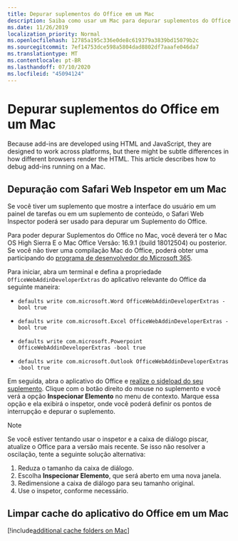 ```yaml
---
title: Depurar suplementos do Office em um Mac
description: Saiba como usar um Mac para depurar suplementos do Office
ms.date: 11/26/2019
localization_priority: Normal
ms.openlocfilehash: 12785a195c336e0de8c619379a3839bd15079b2c
ms.sourcegitcommit: 7ef14753dce598a5804dad8802df7aaafe046da7
ms.translationtype: MT
ms.contentlocale: pt-BR
ms.lasthandoff: 07/10/2020
ms.locfileid: "45094124"
---
```

# <a name="debug-office-add-ins-on-a-mac"></a>Depurar suplementos do Office em um Mac

Because add-ins are developed using HTML and JavaScript, they are designed to work across platforms, but there might be subtle differences in how different browsers render the HTML. This article describes how to debug add-ins running on a Mac.

## <a name="debugging-with-safari-web-inspector-on-a-mac"></a>Depuração com Safari Web Inspetor em um Mac

Se você tiver um suplemento que mostre a interface do usuário em um painel de tarefas ou em um suplemento de conteúdo, o Safari Web Inspector poderá ser usado para depurar um Suplemento do Office.

Para poder depurar Suplementos do Office no Mac, você deverá ter o Mac OS High Sierra E o Mac Office Versão: 16.9.1 (build 18012504) ou posterior. Se você não tiver uma compilação Mac do Office, poderá obter uma participando do [programa de desenvolvedor do Microsoft 365](https://developer.microsoft.com/office/dev-program).

Para iniciar, abra um terminal e defina a propriedade `OfficeWebAddinDeveloperExtras` do aplicativo relevante do Office da seguinte maneira:

- `defaults write com.microsoft.Word OfficeWebAddinDeveloperExtras -bool true`

- `defaults write com.microsoft.Excel OfficeWebAddinDeveloperExtras -bool true`

- `defaults write com.microsoft.Powerpoint OfficeWebAddinDeveloperExtras -bool true`

- `defaults write com.microsoft.Outlook OfficeWebAddinDeveloperExtras -bool true`

Em seguida, abra o aplicativo do Office e [realize o sideload do seu suplemento](sideload-an-office-add-in-on-ipad-and-mac.md). Clique com o botão direito do mouse no suplemento e você verá a opção **Inspecionar Elemento** no menu de contexto. Marque essa opção e ela exibirá o inspetor, onde você poderá definir os pontos de interrupção e depurar o suplemento.

> [!NOTE]
> Se você estiver tentando usar o inspetor e a caixa de diálogo piscar, atualize o Office para a versão mais recente. Se isso não resolver a oscilação, tente a seguinte solução alternativa:
> 1. Reduza o tamanho da caixa de diálogo.
> 2. Escolha **Inspecionar Elemento**, que será aberto em uma nova janela.
> 3. Redimensione a caixa de diálogo para seu tamanho original.
> 4. Use o inspetor, conforme necessário.

## <a name="clearing-the-office-applications-cache-on-a-mac"></a>Limpar cache do aplicativo do Office em um Mac

[!include[additional cache folders on Mac](../includes/mac-cache-folders.md)]
